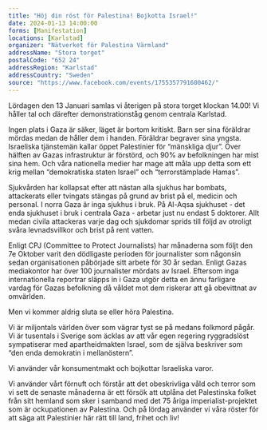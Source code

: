 ```yaml
---
title: "Höj din röst för Palestina! Bojkotta Israel!"
date: 2024-01-13 14:00:00
forms: [Manifestation]
locations: [Karlstad]
organizer: "Nätverket för Palestina Värmland"
addressName: "Stora torget"
postalCode: "652 24"
addressRegion: "Karlstad"
addressCountry: "Sweden"
source: "https://www.facebook.com/events/1755357791600462/"
---
```

Lördagen den 13 Januari samlas vi återigen på stora torget klockan 14.00! Vi håller tal och därefter demonstrationståg genom centrala Karlstad.

Ingen plats i Gaza är säker, läget är bortom kritiskt. Barn ser sina föräldrar mördas medan de håller dem i handen. Föräldrar begraver sina yngsta. Israeliska tjänstemän kallar öppet Palestinier för “mänskliga djur”. Över hälften av Gazas infrastruktur är förstörd, och 90% av befolkningen har mist sina hem. Och våra nationella medier har mage att måla upp detta som ett krig mellan “demokratiska staten Israel” och “terrorstämplade Hamas”.

Sjukvården har kollapsat efter att nästan alla sjukhus har bombats, attackerats eller tvingats stängas på grund av brist på el, medicin och personal. I norra Gaza är inga sjukhus i bruk. På Al-Aqsa sjukhuset - det enda sjukhuset i bruk i centrala Gaza - arbetar just nu endast 5 doktorer. Allt medan civila attackeras varje dag och sjukdomar sprids till följd av otroligt svåra levnadsvillkor och brist på rent vatten.

Enligt CPJ (Committee to Protect Journalists) har månaderna som följt den 7e Oktober varit den dödligaste perioden för journalister som någonsin sedan organisationen påbörjade sitt arbete för 30 år sedan. Enligt Gazas mediakontor har över 100 journalister mördats av Israel. Eftersom inga internationella reportrar släpps in i Gaza utgör detta en ännu farligare vardag för Gazas befolkning då våldet mot dem riskerar att gå obevittnat av omvärlden.

Men vi kommer aldrig sluta se eller höra Palestina.

Vi är miljontals världen över som vägrar tyst se på medans folkmord pågår. Vi är tusentals i Sverige som äcklas av att vår egen regering ryggradslöst sympatiserar med apartheidmakten Israel, som de själva beskriver som “den enda demokratin i mellanöstern”.

Vi använder vår konsumentmakt och bojkottar Israeliska varor.

Vi använder vårt förnuft och förstår att det obeskrivliga våld och terror som vi sett de senaste månaderna är ett försök att utplåna det Palestinska folket från sitt hemland som sker i samband med det 75 åriga imperialist-projektet som är ockupationen av Palestina.
Och på lördag använder vi våra röster för att säga att Palestinier här rätt till land, frihet och liv!